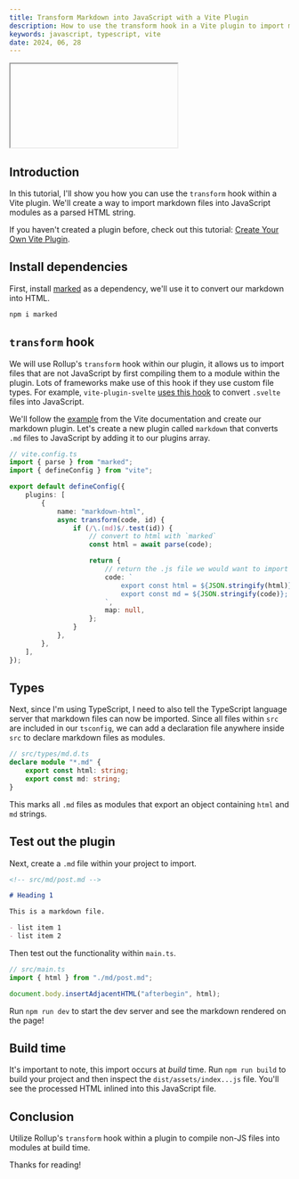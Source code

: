 ```yaml
---
title: Transform Markdown into JavaScript with a Vite Plugin
description: How to use the transform hook in a Vite plugin to import markdown files into modules, converting them to HTML strings.
keywords: javascript, typescript, vite
date: 2024, 06, 28
---
```


<drab-youtube aria-label="YouTube Tutorial" uid="DUdozB7R-AE">
    <iframe data-content loading="lazy"></iframe>
</drab-youtube>

## Introduction

In this tutorial, I'll show you how you can use the `transform` hook within a Vite plugin. We'll create a way to import markdown files into JavaScript modules as a parsed HTML string.

If you haven't created a plugin before, check out this tutorial: [Create Your Own Vite Plugin](https://blog.robino.dev/posts/vite-plugin).

## Install dependencies

First, install [marked](https://marked.js.org/) as a dependency, we'll use it to convert our markdown into HTML.

```bash
npm i marked
```

## `transform` hook

We will use Rollup's `transform` hook within our plugin, it allows us to import files that are not JavaScript by first compiling them to a module within the plugin. Lots of frameworks make use of this hook if they use custom file types. For example, `vite-plugin-svelte` [uses this hook](https://github.com/sveltejs/vite-plugin-svelte/blob/23096cf3d8d26f1ab3b93259ceb582435ec8563b/packages/vite-plugin-svelte/src/index.js#L139) to convert `.svelte` files into JavaScript.

We'll follow the [example](https://vitejs.dev/guide/api-plugin.html#transforming-custom-file-types) from the Vite documentation and create our markdown plugin. Let's create a new plugin called `markdown` that converts `.md` files to JavaScript by adding it to our plugins array.

```ts
// vite.config.ts
import { parse } from "marked";
import { defineConfig } from "vite";

export default defineConfig({
	plugins: [
		{
			name: "markdown-html",
			async transform(code, id) {
				if (/\.(md)$/.test(id)) {
					// convert to html with `marked`
					const html = await parse(code);

					return {
						// return the .js file we would want to import
						code: `
							export const html = ${JSON.stringify(html)};
							export const md = ${JSON.stringify(code)};
						`,
						map: null,
					};
				}
			},
		},
	],
});
```

## Types

Next, since I'm using TypeScript, I need to also tell the TypeScript language server that markdown files can now be imported. Since all files within `src` are included in our `tsconfig`, we can add a declaration file anywhere inside `src` to declare markdown files as modules.

```ts
// src/types/md.d.ts
declare module "*.md" {
	export const html: string;
	export const md: string;
}
```

This marks all `.md` files as modules that export an object containing `html` and `md` strings.

## Test out the plugin

Next, create a `.md` file within your project to import.

```md
<!-- src/md/post.md -->

# Heading 1

This is a markdown file.

- list item 1
- list item 2
```

Then test out the functionality within `main.ts`.

```ts
// src/main.ts
import { html } from "./md/post.md";

document.body.insertAdjacentHTML("afterbegin", html);
```

Run `npm run dev` to start the dev server and see the markdown rendered on the page!

## Build time

It's important to note, this import occurs at _build_ time. Run `npm run build` to build your project and then inspect the `dist/assets/index...js` file. You'll see the processed HTML inlined into this JavaScript file.

## Conclusion

Utilize Rollup's `transform` hook within a plugin to compile non-JS files into modules at build time.

Thanks for reading!
